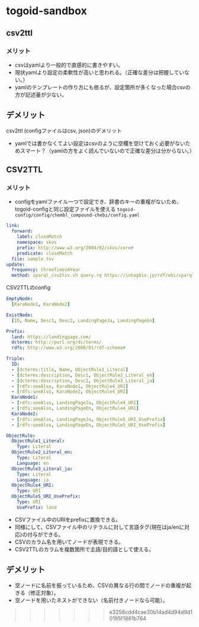 # togoid-sandbox
## csv2ttl
### メリット
- csvはyamlより一般的で直感的に書きやすい。
- 現状yamlより設定の柔軟性が高いと思われる。（正確な差分は把握していない。）
- yamlのテンプレートの作り方にも依るが、設定箇所が多くなった場合csvの方が記述量が少ない。

## デメリット
csv2ttl (configファイルはcsv, json)のデメリット
- yamlでは書かなくてよい設定はcsvのように空欄を空けておく必要がないためスマート？（yamlの方をよく読んでいないので正確な差分は分からない。）

## CSV2TTL
### メリット
- configをyamlファイル一つで設定でき、辞書のキーの重複がないため、togoid-configと同じ設定ファイルを使える
`togoid-config/config/chembl_compound-chebi/config.yaml`
```config.yaml
link:
  forward:
    label: closeMatch
    namespace: skos
    prefix: http://www.w3.org/2004/02/skos/core#
    predicate: closeMatch
  file: sample.tsv
update:
  frequency: threeTimesAYear
  method: sparql_csv2tsv.sh query.rq https://integbio.jp/rdf/ebi/sparql
```
CSV2TTLのconfig
```config.yaml
EmptyNode:
  [KaraNode1, KaraNode2]

ExistNode:
  [ID, Name, Desc1, Desc2, LandingPageJa, LandingPageEn]

Prefix:
  land: https://landingpage.com/
  dcterms: http://purl.org/dc/terms/
  rdfs: http://www.w3.org/2000/01/rdf-schema#

Triple:
  ID:
  - [dcterms:title, Name, ObjectRule1_Literal]
  - [dcterms:description, Desc1, ObjectRule2_Literal_en]
  - [dcterms:description, Desc2, ObjectRule3_Literal_ja]
  - [rdfs:seeAlso, KaraNode1, ObjectRule4_URI]
  - [rdfs:seeAlso, KaraNode2, ObjectRule4_URI]
  KaraNode1:
  - [rdfs:seeAlso, LandingPageJa, ObjectRule4_URI]
  - [rdfs:seeAlso, LandingPageEn, ObjectRule4_URI]
  KaraNode2:
  - [rdfs:seeAlso, LandingPageJa, ObjectRule5_URI_UsePrefix]
  - [rdfs:seeAlso, LandingPageEn, ObjectRule5_URI_UsePrefix]

ObjectRule:
  ObjectRule1_Literal:
    Type: Literal
  ObjectRule2_Literal_en:
    Type: Literal
    Language: en
  ObjectRule3_Literal_ja:
    Type: Literal
    Language: ja
  ObjectRule4_URI:
    Type: URI
  ObjectRule5_URI_UsePrefix:
    Type: URI
    UsePrefix: land
```
- CSVファイル中のURIをprefixに置換できる。
- 同様にして、CSVファイル中のリテラルに対して言語タグ(現在はja/enに対応)の付与ができる。
- CSVのカラム名を用いてノードが表現できる。
- CSV2TTLのカラムを複数箇所で主語/目的語として使える。

## デメリット
- 空ノードに名前を振っているため、CSVの異なる行の間でノードの重複が起きる（修正対象）。
- 空ノードを用いたネストができない（名前付きノードなら可能）。
>>>>>>> e3258cdd4cae30b14ad4d94d9d10195f1861b764
